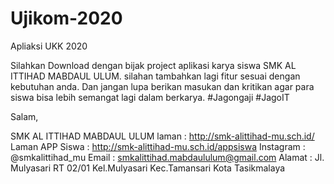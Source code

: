 # Ujikom-2020
Apliaksi UKK 2020

Silahkan Download dengan bijak project aplikasi karya siswa SMK AL ITTIHAD MABDAUL ULUM.
silahan tambahkan lagi fitur sesuai dengan kebutuhan anda. Dan jangan lupa berikan masukan dan kritikan
agar para siswa bisa lebih semangat lagi dalam berkarya.
#Jagongaji
#JagoIT

Salam,

SMK AL ITTIHAD MABDAUL ULUM
laman           : http://smk-alittihad-mu.sch.id/
Laman APP Siswa : http://smk-alittihad-mu.sch.id/appsiswa
Instagram       : @smkalittihad_mu
Email           : smkalittihad.mabdaululum@gmail.com
Alamat          :  Jl. Mulyasari RT 02/01 Kel.Mulyasari Kec.Tamansari Kota Tasikmalaya
